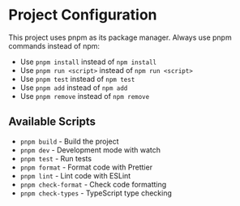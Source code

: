 # Project Configuration

This project uses pnpm as its package manager. Always use pnpm commands instead
of npm:

- Use `pnpm install` instead of `npm install`
- Use `pnpm run <script>` instead of `npm run <script>`
- Use `pnpm test` instead of `npm test`
- Use `pnpm add` instead of `npm add`
- Use `pnpm remove` instead of `npm remove`

## Available Scripts

- `pnpm build` - Build the project
- `pnpm dev` - Development mode with watch
- `pnpm test` - Run tests
- `pnpm format` - Format code with Prettier
- `pnpm lint` - Lint code with ESLint
- `pnpm check-format` - Check code formatting
- `pnpm check-types` - TypeScript type checking
